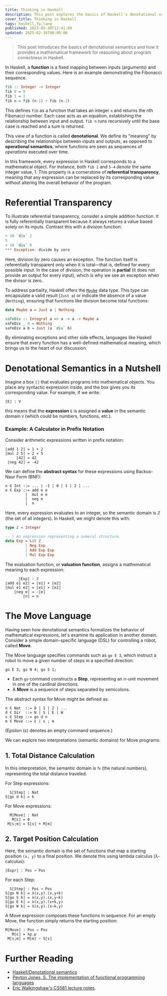 ```yaml
---
title: Thinking in Haskell
description: This post explores the basics of Haskell's denotational semantics and how it gives functions a precise mathematical meaning to reason about program correctness
cover_title: Thinking in Haskell
tags: haskell,fp,lang
published: 2023-05-30T12:41:00
updated: 2025-02-16T00:00:00
---
```


> This post introduces the basics of denotational semantics and how it provides a mathematical framework for reasoning about program correctness in Haskell.

In Haskell, a **function** is a fixed mapping between inputs (arguments) and their corresponding values. Here is an example demonstrating the Fibonacci sequence.

```haskell
fib :: Integer -> Integer
fib 0 = 0
fib 1 = 1
fib n = fib (n-1) + fib (n-2)
```

This defines `fib` as a function that takes an integer `n` and returns the nth Fibonacci number. Each case acts as an equation, establishing the relationship between input and output. `fib n` runs recursively until the base case is reached and a sum is returned.

This view of a function is called **denotational**. We define its "meaning" by describing the relationships between inputs and outputs, as opposed to **operational semantics**, where functions are seen as sequences of _operations_ executed over time.

In this framework, every expression in Haskell corresponds to a mathematical object. For instance, both `fib 1` and `5-4` _denote_ the same integer value, 1. This property is a cornerstone of **referential transparency**, meaning that any expression can be replaced by its corresponding value without altering the overall behavior of the program.

# Referential Transparency

To illustrate referential transparency, consider a simple addition function. It is fully referentially transparent because it always returns a value based solely on its inputs. Contrast this with a division function:

```haskell
> 10 `div` 2
5
> 10 `div` 0
*** Exception: divide by zero
```

Here, division by zero causes an exception. The function itself is referentially transparent only when it is total—that is, defined for every possible input. In the case of division, the operation is **partial** (it does not provide an output for every input), which is why we see an exception when the divisor is zero.

To address partiality, Haskell offers the [`Maybe`](https://wiki.haskell.org/Maybe) data type. This type can encapsulate a valid result (`Just a`) or indicate the absence of a value (`Nothing`), ensuring that functions like division become total functions:

```haskell
data Maybe a = Just a | Nothing

safeDiv :: Integral a => a -> a -> Maybe a
safeDiv _ 0 = Nothing
safeDiv a b = Just (a `div` b)
```

By eliminating exceptions and other side effects, languages like Haskell ensure that every function has a well-defined mathematical meaning, which brings us to the heart of our discussion.

# Denotational Semantics in a Nutshell

Imagine a box `⟦⟧` that evaluates programs into mathematical objects. You place any syntactic expression inside, and the box gives you its corresponding value. For example, if we write:

```
⟦E⟧ : V
```

this means that the **expression** `E` is assigned a **value** in the semantic domain `V` (which could be numbers, functions, etc.).

### Example: A Calculator in Prefix Notation

Consider arithmetic expressions written in prefix notation:

```
⟦add 1 2⟧ = 1 + 2
⟦mul 2 5⟧ = 2 × 5
     ⟦42⟧ = 42
 ⟦neg 42⟧ = -42
```

We can define the **abstract syntax** for these expressions using Backus-Naur Form (BNF):

```
n ∈ Int ::= ... | -1 | 0 | 1 | 2 | ...
e ∈ Exp ::= add e e
         |  mul e e
         |  neg e
         |  n
```

Here, every expression evaluates to an integer, so the semantic domain is ℤ (the set of all integers). In Haskell, we might denote this with:

```haskell
type ℤ = Integer

-- | An expression representing a numeral structure.
data Exp = Lit ℤ
         | Neg Exp
         | Add Exp Exp
         | Mul Exp Exp
```

The evaluation function, or **valuation function**, assigns a mathematical meaning to each expression:

```
      ⟦Exp⟧ : ℤ
⟦add e1 e2⟧ = ⟦e1⟧ + ⟦e2⟧
⟦mul e1 e2⟧ = ⟦e1⟧ × ⟦e2⟧
    ⟦neg e⟧ = -⟦e⟧
        ⟦n⟧ = n
```

# The Move Language

Having seen how denotational semantics formalizes the behavior of mathematical expressions, let's examine its application in another domain. Consider a simple domain-specific language (DSL) for controlling a robot, called **Move**.

The Move language specifies commands such as `go E 3`, which instruct a robot to move a given number of steps in a specified direction:

```
go E 3; go N 4; go S 1;
```

- Each `go` command constructs a **Step**, representing an n-unit movement in one of the cardinal directions.
- A **Move** is a sequence of steps separated by semicolons.

The abstract syntax for Move might be defined as:

```
n ∈ Nat  ::= 0 | 1 | 2 | ...
d ∈ Dir  ::= N | S | E | W
s ∈ Step ::= go d n
m ∈ Move ::= ε | s ; m
```

(Epsilon (ε) denotes an empty command sequence.)

We can explore two interpretations (semantic domains) for Move programs:

## 1. Total Distance Calculation

In this interpretation, the semantic domain is ℕ (the natural numbers), representing the total distance traveled.

For Step expressions:

```
  S⟦Step⟧ : Nat
S⟦go d k⟧ = k
```

For Move expressions:

```
  M⟦Move⟧ : Nat
   M⟦ε⟧ = 0
 M⟦s;m⟧ = S⟦s⟧ + M⟦m⟧
```

## 2. Target Position Calculation

Here, the semantic domain is the set of functions that map a starting position `(x, y)` to a final position. We denote this using lambda calculus (λ-calculus):

```
⟦Expr⟧ : Pos → Pos
```

For each Step:

```
  S⟦Step⟧ : Pos → Pos
S⟦go N k⟧ = λ(x,y).(x,y+k)
S⟦go S k⟧ = λ(x,y).(x,y−k)
S⟦go E k⟧ = λ(x,y).(x+k,y)
S⟦go W k⟧ = λ(x,y).(x−k,y)
```

A Move expression composes these functions in sequence. For an empty Move, the function simply returns the starting position:

```
M⟦Move⟧ : Pos → Pos
   M⟦ε⟧ = λp.p
 M⟦s;m⟧ = M⟦m⟧ ∘ S⟦s⟧
```

# Further Reading

- [Haskell/Denotational semantics](https://en.wikibooks.org/wiki/Haskell/Denotational_semantics)
- [Peyton Jones, S. The implementation of functional programming languages](https://simon.peytonjones.org/slpj-book-1987/)
- [Eric Walkingshaw's CS581 lecture notes](https://web.engr.oregonstate.edu/~walkiner/teaching/cs581-fa20).
